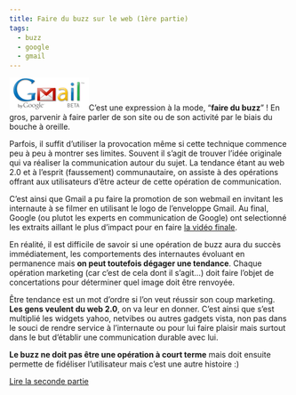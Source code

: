 ```yaml
---
title: Faire du buzz sur le web (1ère partie)
tags:
  - buzz
  - google
  - gmail
---
```

![Le logo de Gmail](public_logo_gmail.gif "Le logo de Gmail")C’est une expression à la mode, “**faire du buzz**” ! En gros, parvenir à faire parler de son site ou de son activité par le biais du bouche à oreille.

Parfois, il suffit d’utiliser la provocation même si cette technique commence peu à peu à montrer ses limites. Souvent il s’agit de trouver l’idée originale qui va réaliser la communication autour du sujet. La tendance étant au web 2.0 et à l’esprit (faussement) communautaire, on assiste à des opérations offrant aux utilisateurs d’être acteur de cette opération de communication.

C’est ainsi que Gmail a pu faire la promotion de son webmail en invitant les internaute à se filmer en utilisant le logo de l’enveloppe Gmail. Au final, Google (ou plutot les experts en communication de Google) ont selectionné les extraits aillant le plus d’impact pour en faire [la vidéo finale](http://www.youtube.com/watch?v=qKAInP_tmHk "Voir la vidéo publicitaire pour Gmail").

En réalité, il est difficile de savoir si une opération de buzz aura du succès immédiatement, les comportements des internautes évoluant en permanence mais **on peut toutefois dégager une tendance**. Chaque opération marketing (car c’est de cela dont il s’agit…) doit faire l’objet de concertations pour déterminer quel image doit être renvoyée.

Être tendance est un mot d’ordre si l’on veut réussir son coup marketing. **Les gens veulent du web 2.0**, on va leur en donner. C’est ainsi que s’est multiplié les widgets yahoo, netvibes ou autres gadgets vista, non pas dans le souci de rendre service à l’internaute ou pour lui faire plaisir mais surtout dans le but d’établir une communication durable avec lui.

**Le buzz ne doit pas être une opération à court terme** mais doit ensuite permette de fidéliser l’utilisateur mais c’est une autre histoire :)

[Lire la seconde partie](/articles/faire-du-buzz-sur-le-web-2nde-partie "Lire Faire du buzz sur le web (2nde partie)")